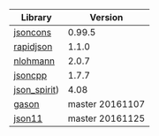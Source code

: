 Library|Version
---|---
[jsoncons](https://github.com/danielaparker/jsoncons)|0.99.5
[rapidjson](https://github.com/miloyip/rapidjson)|1.1.0
[nlohmann](https://github.com/nlohmann/json)|2.0.7
[jsoncpp](https://github.com/open-source-parsers/jsoncpp)|1.7.7
[json_spirit](http://www.codeproject.com/Articles/20027/JSON-Spirit-A-C-JSON-Parser-Generator-Implemented))|4.08
[gason](https://github.com/vivkin/gason)|master 20161107
[json11](https://github.com/dropbox/json11)|master 20161125

